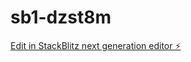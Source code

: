 # sb1-dzst8m

[Edit in StackBlitz next generation editor ⚡️](https://stackblitz.com/~/github.com/voaniotimotheemaxime/sb1-dzst8m)